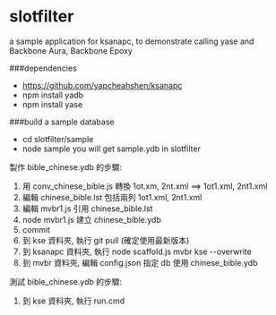 slotfilter
==========

a sample application for ksanapc, to demonstrate calling yase and Backbone Aura, Backbone Epoxy

###dependencies
* https://github.com/yapcheahshen/ksanapc
* npm install yadb
* npm install yase

###build a sample database
* cd slotfilter/sample
* node sample
you will get sample.ydb in slotfilter

製作 bible_chinese.ydb 的步驟:
1. 用 conv_chinese_bible.js 轉換 1ot.xm, 2nt.xml ==> 1ot1.xml, 2nt1.xml
2. 編輯 chinese_bible.lst 包括兩列 1ot1.xml, 2nt1.xml
3. 編輯 mvbr1.js 引用 chinese_bible.lst
4. node mvbr1.js 建立 chinese_bible.ydb
5. commit
6. 到 kse 資料夾, 執行 git pull (確定使用最新版本)
7. 到 ksanapc 資料夾, 執行 node scaffold.js mvbr kse --overwrite
8. 到 mvbr 資料夾, 編輯 config.json 指定 db 使用 chinese_bible.ydb

測試 bible_chinese.ydb 的步驟:
1. 到 kse 資料夾, 執行 run.cmd